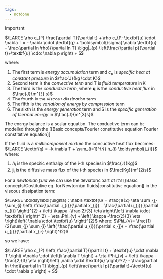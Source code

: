 ```yaml
---
tags:
  - notdone
---
```

>[!important]
>$\LARGE \rho c_{P} \frac{\partial T}{\partial t} + \rho c_{P} \textbf{u} \cdot \nabla T = - \nabla \cdot \textbf{q} + \boldsymbol{\sigma} \nabla \textbf{u} - \frac{\partial ln \rho}{\partial ln T} \bigg|_{p} \left(\frac{\partial p}{\partial t}+\textbf{u} \cdot \nabla p \right) + S$

where:
1. The first term is *energy accumulation* term and $c_{p}$ is *specific heat at constant pressure* in $\frac{J}{kg \cdot K}$
2. Second term is the *convective term* and T is *fluid temperature* in K
3. The third is the *conductive term*, where $\textbf{q}$ is the *conductive heat flux* in $\frac{J}{m^{2} s}$
4. The fourth is the *viscous dissipation* term 
5. The fifth is the *variation of energy by compression* term
6. The sixth is the *energy generation* term and S is the *specific generation of thermal energy* in $\frac{J}{m^{3}s}$

The energy balance is a scalar equation. 
The conductive term can be modelled through the [[Basic concepts/Fourier constitutive equation|Fourier constitutive equation]] 

If the fluid is a *multicomponent mixture* the conductive heat flux becomes:
$\LARGE \textbf{q} = -k \nabla T + \sum_{i=1}^{N} h_{i} \boldsymbol{j_{i}}$ 
where:
1. $h_{i}$ is the specific enthalpy of the i-th species in $\frac{J}{Kg}$ 
2. $\boldsymbol{j_{i}}$ is the diffusive mass flux of the i-th species in $\frac{Kg}{m^{2}s}$ 

For a *newtonian fluid* we can use the deviatoric part of it's [[Basic concepts/Costitutive eq. for Newtornian fluids|constitutive equation]] in the viscous dissipation term:

$\LARGE \boldsymbol{\sigma} : \nabla \textbf{u} = \frac{1}{2} \eta \sum_{j} \sum_{i} \left( \frac{\partial u_{i}}{\partial x_{j}} + \frac{\partial u_{j}}{\partial x_{i}} \right)^{2} + \left(  \kappa -\frac{2}{3} \eta  \right)\left( \nabla \cdot \textbf{u} \right)^{2} = \eta \Phi_{v} + \left(  \kappa -\frac{2}{3} \eta  \right)\left( \nabla \cdot \textbf{u} \right)^{2}$ where:
$\Phi_{v}= \frac{1}{2}\sum_{j} \sum_{i} \left( \frac{\partial u_{i}}{\partial x_{j}} + \frac{\partial u_{j}}{\partial x_{i}} \right)^{2}$  

so we have:

$\LARGE \rho c_{P} \left(  \frac{\partial T}{\partial t} +  \textbf{u} \cdot \nabla T \right) =\nabla \cdot \left(k \nabla T \right) + \eta \Phi_{v} + \left(  \kappa -\frac{2}{3} \eta  \right)\left( \nabla \cdot \textbf{u} \right)^{2} - \frac{\partial ln \rho}{\partial ln T} \bigg|_{p} \left(\frac{\partial p}{\partial t}+\textbf{u} \cdot \nabla p \right) + S$







